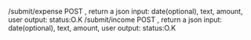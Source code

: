 /submit/expense
    POST , return a json 
    input: date(optional), text, amount, user
    output: status:O.K
/submit/income
    POST , return a json 
    input: date(optional), text, amount, user
    output: status:O.K